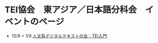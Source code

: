 # TEI協会　東アジア／日本語分科会　イベントのページ

* 12/9 + 1/9 [人文系デジタルテキストの会：TEI入門](https://github.com/TEI-EAJ/events/wiki/seminar_12190109)
